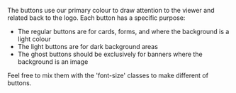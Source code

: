 The buttons use our primary colour to draw attention to the viewer and related back to the logo. Each button has a specific purpose:

- The regular buttons are for cards, forms, and where the background is a light colour
- The light buttons are for dark background areas
- The ghost buttons should be exclusively for banners where the background is an image

Feel free to mix them with the 'font-size' classes to make different of buttons.
